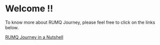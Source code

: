 # Welcome !!

To know more about RUMQ Journey, please feel free to click on the links below.

[RUMQ Journey in a Nutshell](rumq-in-a-nutshell.html)
